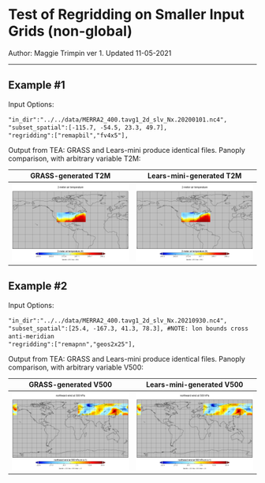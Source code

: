 # Test of Regridding on Smaller Input Grids (non-global)
Author: Maggie Trimpin
ver 1.
Updated 11-05-2021

---
## Example #1 
Input Options: 

```
"in_dir":"../../data/MERRA2_400.tavg1_2d_slv_Nx.20200101.nc4",
"subset_spatial":[-115.7, -54.5, 23.3, 49.7],
"regridding":["remapbil","fv4x5"],
```

Output from TEA: GRASS and Lears-mini produce identical files. 
Panoply comparison, with arbitrary variable T2M: 

GRASS-generated T2M           |  Lears-mini-generated T2M
:-------------------------:|:-------------------------:
![Temp at 2M in cUSA, GRASS](../images_for_report/T2M_in_grass_regrid_2.png)  |  ![Temp at 2M in cUSA, Lears-mini](../images_for_report/T2M_in_lears-mini_regrid_2.png)

## Example #2 
Input Options: 

```
"in_dir":"../../data/MERRA2_400.tavg1_2d_slv_Nx.20210930.nc4",
"subset_spatial":[25.4, -167.3,	41.3, 78.3], #NOTE: lon bounds cross anti-meridian
"regridding":["remapnn","geos2x25"],
```

Output from TEA: GRASS and Lears-mini produce identical files. 
Panoply comparison, with arbitrary variable V500: 

GRASS-generated V500           |  Lears-mini-generated V500
:-------------------------:|:-------------------------:
![Northward Wind at 500 hPa in Russia, GRASS](../images_for_report/V500_in_GRASS_regrid.png)  |  ![Northward Wind at 500 hPa in Russia, Lears-mini](../images_for_report/V500_in_lears-mini_regrid.png)